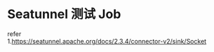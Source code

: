 # Seatunnel 测试 Job    




refer   
1.https://seatunnel.apache.org/docs/2.3.4/connector-v2/sink/Socket      

